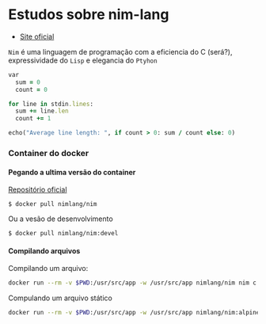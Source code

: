 # Estudos sobre nim-lang

- [Site oficial](https://nim-lang.org/)

`Nim` é uma linguagem de programação com a eficiencia do C (será?), expressividade do `Lisp` e elegancia do `Ptyhon`

```ruby
var 
  sum = 0
  count = 0

for line in stdin.lines:
  sum += line.len
  count += 1

echo("Average line length: ", if count > 0: sum / count else: 0)
```

### Container do docker

#### Pegando a ultima versão do container

[Repositório oficial](https://hub.docker.com/r/nimlang/nim/)

`$ docker pull nimlang/nim`

Ou a vesão de desenvolvimento

`$ docker pull nimlang/nim:devel`

#### Compilando arquivos

Compilando um arquivo:

```sh
docker run --rm -v $PWD:/usr/src/app -w /usr/src/app nimlang/nim nim c -r myfile.nim
```

Compulando um arquivo stático

```sh
docker run --rm -v $PWD:/usr/src/app -w /usr/src/app nimlang/nim:alpine nim c --passL:-static myfile.nim
```

